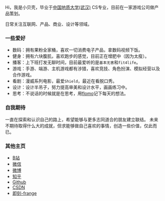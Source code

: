 Hi，我是小贝壳，毕业于[中国地质大学(武汉)](https://www.cug.edu.cn/) CS专业，目前在一家游戏公司做产品策划。

日常关注互联网、产品、商业、设计等领域。


### 一些爱好

- 数码：拥有果粉全家桶，喜欢一切消费电子产品，拿数码视频下饭。
- 健身：拥有六块腹肌，喜欢跑步的感觉，目前正在增肥中（因为太瘦）。
- 播客：上下班打发无聊时间，目前最爱听的是`基本无害`和`fit4life`。
- 游戏：手游、端游、主机游戏都有涉猎，喜欢竞技、角色扮演、模拟经营以及合作游戏。
- 看剧：漫威系列电影，最爱`Shield`，最近在看脱口秀。
- 设计：设计半吊子，努力提高审美和设计水平，画画练习中。
- 思考：不说话的时候就是在思考，用[flomo](https://flomoapp.com/register2/?MTM5MDA)记下每天的想法。


### 自我期待

一直在探索和认识自己的路上，希望能够与更多志同道合的朋友建立联结。
未来不期待取得什么大的成就，但求能够做自己喜欢的事情，创造一些价值，仅此而已。



### 其他主页

- [B站](https://space.bilibili.com/56294830)
- [微信](https://weixin.com)
- [微博](https://weibo.com/u/5015947604)
- [知乎](https://www.zhihu.com/people/risingsun-5)
- [Github](https://github.com/frangezone)
- [CSDN](https://blog.csdn.net/qq_40287093)
- [即刻-frange](https://web.okjike.com/)
